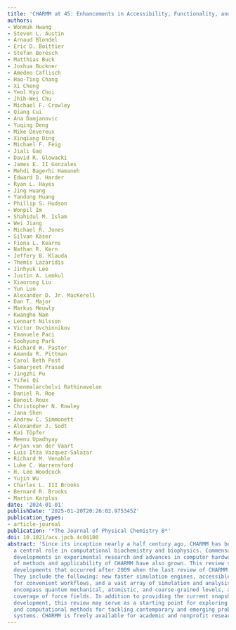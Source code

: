 ```yaml
---
title: 'CHARMM at 45: Enhancements in Accessibility, Functionality, and Speed'
authors:
- Wonmuk Hwang
- Steven L. Austin
- Arnaud Blondel
- Eric D. Boittier
- Stefan Boresch
- Matthias Buck
- Joshua Buckner
- Amedeo Caflisch
- Hao-Ting Chang
- Xi Cheng
- Yeol Kyo Choi
- Jhih-Wei Chu
- Michael F. Crowley
- Qiang Cui
- Ana Damjanovic
- Yuqing Deng
- Mike Devereux
- Xinqiang Ding
- Michael F. Feig
- Jiali Gao
- David R. Glowacki
- James E. II Gonzales
- Mehdi Bagerhi Hamaneh
- Edward D. Harder
- Ryan L. Hayes
- Jing Huang
- Yandong Huang
- Phillip S. Hudson
- Wonpil Im
- Shahidul M. Islam
- Wei Jiang
- Michael R. Jones
- Silvan Käser
- Fiona L. Kearns
- Nathan R. Kern
- Jeffery B. Klauda
- Themis Lazaridis
- Jinhyuk Lee
- Justin A. Lemkul
- Xiaorong Liu
- Yun Luo
- Alexander D. Jr. MacKerell
- Dan T. Major
- Markus Meuwly
- Kwangho Nam
- Lennart Nilsson
- Victor Ovchinnikov
- Emanuele Paci
- Soohyung Park
- Richard W. Pastor
- Amanda R. Pittman
- Carol Beth Post
- Samarjeet Prasad
- Jingzhi Pu
- Yifei Qi
- Thenmalarchelvi Rathinavelan
- Daniel R. Roe
- Benoit Roux
- Christopher N. Rowley
- Jana Shen
- Andrew C. Simmonett
- Alexander J. Sodt
- Kai Töpfer
- Meenu Upadhyay
- Arjan van der Vaart
- Luis Itza Vazquez-Salazar
- Richard M. Venable
- Luke C. Warrensford
- H. Lee Woodcock
- Yujin Wu
- Charles L. III Brooks
- Bernard R. Brooks
- Martin Karplus
date: '2024-01-01'
publishDate: '2025-01-20T20:26:02.975345Z'
publication_types:
- article-journal
publication: '*The Journal of Physical Chemistry B*'
doi: 10.1021/acs.jpcb.4c04100
abstract: 'Since its inception nearly a half century ago, CHARMM has been playing
  a central role in computational biochemistry and biophysics. Commensurate with the
  developments in experimental research and advances in computer hardware, the range
  of methods and applicability of CHARMM have also grown. This review summarizes major
  developments that occurred after 2009 when the last review of CHARMM was published.
  They include the following: new faster simulation engines, accessible user interfaces
  for convenient workflows, and a vast array of simulation and analysis methods that
  encompass quantum mechanical, atomistic, and coarse-grained levels, as well as extensive
  coverage of force fields. In addition to providing the current snapshot of the CHARMM
  development, this review may serve as a starting point for exploring relevant theories
  and computational methods for tackling contemporary and emerging problems in biomolecular
  systems. CHARMM is freely available for academic and nonprofit research at https://academiccharmm.org/program.'
---
```

